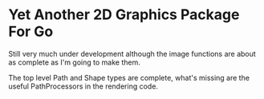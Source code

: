 # Yet Another 2D Graphics Package For Go

Still very much under development although the image functions are about as complete as I'm going to make them.

The top level Path and Shape types are complete, what's missing are the useful PathProcessors in the rendering code.
